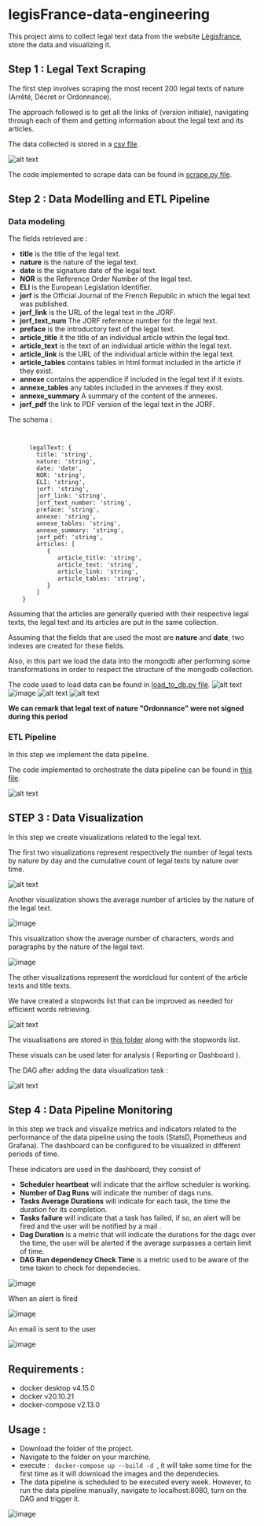 # legisFrance-data-engineering
This project aims to collect legal text data from the website [Légisfrance](https://www.legifrance.gouv.fr/search/lois?tab_selection=lawarticledecree&searchField=ALL&query=*&searchType=ALL&nature=ORDONNANCE&nature=DECRET&nature=ARRETE&etatArticle=VIGUEUR&etatArticle=ABROGE_DIFF&etatTexte=VIGUEUR&etatTexte=ABROGE_DIFF&typeRecherche=date&dateVersion=18%2F04%2F2023&typePagination=DEFAUT&sortValue=SIGNATURE_DATE_DESC&pageSize=100&page=1&tab_selection=lawarticledecree#lois), store the data and visualizing it.

## Step 1 : Legal Text Scraping

The first step involves scraping the most recent 200 legal texts of nature (Arrêté, Décret or Ordonnance).

The approach followed is to get all the links of (version initiale), navigating through each of them and getting information about the legal text and its articles.

The data collected is stored in a [csv file](https://github.com/HazemAbdesamed/legisFrance-data-engineering/blob/main/csv_files/legal_texts.csv).

![alt text](https://user-images.githubusercontent.com/48518599/234459110-cfb9c71f-aca8-4dca-8dfc-6e9a4349cf6c.png "csv file")


The code implemented to scrape data can be found in [scrape.py file](https://github.com/HazemAbdesamed/legisFrance-data-engineering/blob/main/airflow/dags/functions/scrape.py).

## Step 2 : Data Modelling and ETL Pipeline

### Data modeling
The fields retrieved are : 
* **title** is the title of the legal text.
* **nature** is the nature of the legal text.
* **date** is the signature date of the legal text.
* **NOR** is the Reference Order Number of the legal text.
* **ELI** is the European Legislation Identifier.
* **jorf** is the Official Journal of the French Republic in which the legal text was published.
* **jorf_link** is the URL of the legal text in the JORF.
* **jorf_text_num** The JORF reference number for the legal text.
* **preface** is the introductory text of the legal text.
* **article_title** it the title of an individual article within the legal text.
* **article_text** is the text of an individual article within the legal text.
* **article_link** is the URL of the individual article within the legal text.
* **article_tables** contains tables in html format included in the article if they exist.
* **annexe**  contains the appendice if included in the legal text if it exists.
* **annexe_tables** any tables included in the annexes if they exist.
* **annexe_summary** A summary of the content of the annexes.
* **jorf_pdf** the link to PDF version of the legal text in the JORF.

The schema :
<pre><code>

      legalText: {
        title: 'string',
        nature: 'string',
        date: 'date',
        NOR: 'string',
        ELI: 'string',
        jorf: 'string',
        jorf_link: 'string',
        jorf_text_number: 'string',
        preface: 'string',
        annexe: 'string',
        annexe_tables: 'string',
        annexe_summary: 'string',
        jorf_pdf: 'string',
        articles: [
           { 
              article_title: 'string',
              article_text: 'string',
              article_link: 'string',
              article_tables: 'string',
           }
        ]
    }
</pre></code>

Assuming that the articles are generally queried with their respective legal texts, the legal text and its articles are put in the same collection.

Assuming that the fields that are used the most are **nature** and **date**, two indexes are created for these fields.

Also, in this part we load the data into the mongodb after performing some transformations in order to respect the structure of the mongodb collection.

The code used to load data can be found in [load_to_db.py file](https://github.com/HazemAbdesamed/legisFrance-data-engineering/blob/main/airflow/dags/functions/load_to_db.py).
![alt text](https://user-images.githubusercontent.com/48518599/234460528-74538ff4-f103-4769-ac84-403afbfd5385.png "example")
![image](https://user-images.githubusercontent.com/48518599/234460609-734ed455-4ca7-4c23-9738-2de69c978182.png "number of documents")
![alt text](https://user-images.githubusercontent.com/48518599/234668931-65d758e4-0588-4f01-b183-2dda23f3f0c6.png "NOR, title and nature fields")
![alt text](https://user-images.githubusercontent.com/48518599/234669462-39da5e03-4da7-4052-b7f5-04b12dca3818.png "distinct nature values ")


**We can remark that legal text of nature "Ordonnance" were not signed during this period**


### ETL Pipeline
In this step we implement the data pipeline.

The code implemented to orchestrate the data pipeline can be found in [this file](https://github.com/HazemAbdesamed/legisFrance-data-engineering/blob/main/airflow/dags/main.py).

![alt text](https://user-images.githubusercontent.com/48518599/234460700-c1edfe17-a8bd-49e8-bdb8-fac19ac1d905.png "the pipeline run successfully")


## STEP 3 : Data Visualization

In this step we create visualizations related to the legal text.

The first two visualizations represent respectively the number of legal texts by nature by day and the cumulative count of legal texts by nature over time.


![alt text](https://user-images.githubusercontent.com/48518599/234665158-156492de-a3f9-4063-8dca-48ef857e074b.png "counts by nature over time and cumulative counts by nature over time")


Another visualization shows the average number of articles by the nature of the legal text.

![image](https://user-images.githubusercontent.com/48518599/234834929-b4e63337-fadc-4897-b662-82821f62d516.png "average number of articles by nature")


This visualization show the average number of characters, words and paragraphs by the nature of the legal text.

![image](https://user-images.githubusercontent.com/48518599/236078168-af661bd5-fdd2-42ae-a2d6-977f1a3fea64.png "average number of characters, words and paragraphs")

The other visualizations represent the wordcloud for content of the article texts and title texts.

We have created a stopwords list that can be improved as needed for efficient words retrieving.

![alt text](https://user-images.githubusercontent.com/48518599/234665698-627a2d46-fb1c-449c-a527-795083876045.png "wordcloud for titles and content of text ")


The visualisations are stored in [this folder](https://github.com/HazemAbdesamed/legisFrance-data-engineering/tree/main/airflow/visualizations) along with the stopwords list. 

These visuals can be used later for analysis ( Reporting or Dashboard ).

The DAG after adding the data visualization task : 

![alt text](https://user-images.githubusercontent.com/48518599/234666740-4df39f95-50f7-43be-ab63-5be59f44f2ac.png "the dag with data visualization task")


## Step 4 : Data Pipeline Monitoring
In this step we track and visualize metrics and indicators related to the performance of the data pipeline using the tools (StatsD, Prometheus and Grafana).
The dashboard can be configured to be visualized in different periods of time.

These indicators are used in the dashboard, they consist of 
* **Scheduler heartbeat** will indicate that the airflow scheduler is working.
* **Number of Dag Runs** will indicate the number of dags runs.
* **Tasks Average Durations** will indicate for each task, the time the duration for its completion.
* **Tasks failure** will indicate that a task has failed, if so, an alert will be fired and the user will be notified by a mail .
* **Dag Duration** is a metric that will indicate the durations for the dags over the time, the user will be alerted if the average surpasses a certain limit of time.
* **DAG Run dependency Check Time** is a metric used to be aware of the time taken to check for dependecies.

![image](https://user-images.githubusercontent.com/48518599/235801522-7d059be7-c379-4524-8e69-013a99170fc9.png "Dashboard")

When an alert is fired

![image](https://user-images.githubusercontent.com/48518599/235802841-a0686db5-b5dd-48d1-9e7f-70bfef07ab08.png "task failed alert")

An email is sent to the user

![image](https://user-images.githubusercontent.com/48518599/235803250-95849982-dd71-4226-b32f-7f1bace2eec3.png "alert email")

## Requirements : 
* docker desktop v4.15.0
* docker v20.10.21
* docker-compose v2.13.0

## Usage :
* Download the folder of the project.
* Navigate to the folder on your marchine.
* execute : <code> docker-compose up --build -d </code>, it will take some time for the first time as it will download the images and the dependecies.
* The data pipeline is scheduled to be executed every week. However, to run the data pipeline manually, navigate to localhost:8080, turn on the DAG and trigger it.

![image](https://user-images.githubusercontent.com/48518599/234822563-e89e35c0-26e4-4438-b08b-dd0d69f65e41.png "running a data pipeline")


